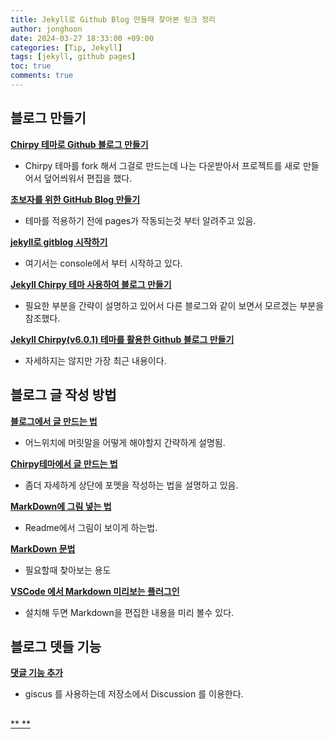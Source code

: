 ```yaml
---
title: Jekyll로 Github Blog 만들때 찾아본 링크 정리
author: jonghoon
date: 2024-03-27 18:33:00 +09:00
categories: [Tip, Jekyll]
tags: [jekyll, github pages]
toc: true
comments: true
---
```


## 블로그 만들기  

[**Chirpy 테마로 Github 블로그 만들기**](https://jason9288.github.io/posts/github_blog_1/)  
 - Chirpy 테마를 fork 해서 그걸로 만드는데 나는 다운받아서 프로젝트를 새로 만들어서 덮어씌워서 편집을 했다.  

[**초보자를 위한 GitHub Blog 만들기**](https://wlqmffl0102.github.io/posts/Making-Git-blogs-for-beginners-1/)  
 - 테마를 적용하기 전에 pages가 작동되는것 부터 알려주고 있음.  

[**jekyll로 gitblog 시작하기**](https://kkminseok.github.io/posts/startblog/)  
 - 여기서는 console에서 부터 시작하고 있다.  

[**Jekyll Chirpy 테마 사용하여 블로그 만들기**](https://www.irgroup.org/posts/jekyll-chirpy/)  
 - 필요한 부분을 간략이 설명하고 있어서 다른 블로그와 같이 보면서 모르겠는 부분을 참조했다.  

[**Jekyll Chirpy(v6.0.1) 테마를 활용한 Github 블로그 만들기**](https://jjikin.com/posts/Jekyll-Chirpy-%ED%85%8C%EB%A7%88%EB%A5%BC-%ED%99%9C%EC%9A%A9%ED%95%9C-Github-%EB%B8%94%EB%A1%9C%EA%B7%B8-%EB%A7%8C%EB%93%A4%EA%B8%B0(2023-6%EC%9B%94-%EA%B8%B0%EC%A4%80)/)  
 - 자세하지는 않지만 가장 최근 내용이다.  


## 블로그 글 작성 방법  

[**블로그에서 글 만드는 법**](https://univdev.page/posts/how-to-write-blog-post/)  
 - 어느위치에 머릿말을 어떻게 해야할지 간략하게 설명됨.  

[**Chirpy테마에서 글 만드는 법**](https://j1mmyson.github.io/posts/postingGuide/)  
 - 좀더 자세하게 상단에 포멧을 작성하는 법을 설명하고 있음.  

[**MarkDown에 그림 넣는 법**](https://cutemoomin.tistory.com/entry/Readme-%ED%8C%8C%EC%9D%BC%EC%97%90-%EC%9D%B4%EB%AF%B8%EC%A7%80-%EB%84%A3%EA%B8%B0-%EB%A7%88%ED%81%AC%EB%8B%A4%EC%9A%B4-%EC%9D%B4%EB%AF%B8%EC%A7%80)  
 - Readme에서 그림이 보이게 하는법.  

[**MarkDown 문법**](https://www.heropy.dev/p/B74sNE)  
 - 필요할때 찾아보는 용도 

[**VSCode 에서 Markdown 미리보는 플러그인**](https://onpups.pe.kr/293)  
 - 설치해 두면 Markdown을 편집한 내용을 미리 볼수 있다.  


## 블로그 뎃들 기능  

[**댓글 기능 추가**](https://jason9288.github.io/posts/github_blog_4/)  
 - giscus 를 사용하는데 저장소에서 Discussion 를 이용한다.  


## 

[**  **]()  